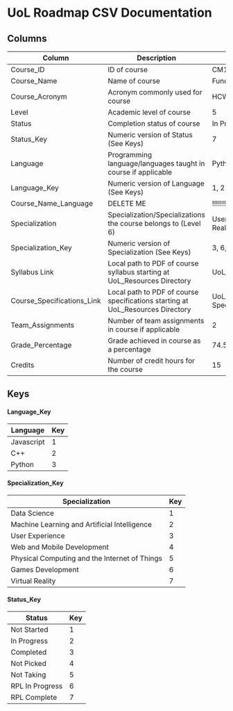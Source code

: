 
# UoL Roadmap CSV Documentation

## Columns
| Column                     | Description                                                                    | Example                                              |
|----------------------------|--------------------------------------------------------------------------------|------------------------------------------------------|
| Course_ID                  | ID of course                                                                   | CM1005                                               |
| Course_Name                | Name of course                                                                 | Fundamentals Of Computer Science                     |
| Course_Acronym             | Acronym commonly used for course                                               | HCW                                                  |
| Level                      | Academic level of course                                                       | 5                                                    |
| Status                     | Completion status of course                                                    | In Progress                                          |
| Status_Key                 | Numeric version of Status (See Keys)                                           | 7                                                    |
| Language                   | Programming language/languages taught in course if applicable                  | Python, Javascript                                   |
| Language_Key               | Numeric version of Language (See Keys)                                         | 1, 2                                                 |
| Course_Name_Language       | DELETE ME                                                                      | !!!!!!!!!!!!!!!!!!!!!!!!!!!!!!!!!!!!!!!!!!!!!!!!!!!  |
| Specialization             | Specialization/Specializations the course belongs to (Level 6)                 | User Experience, Games Development, Virtual Reality  |
| Specialization_Key         | Numeric version of Specialization (See Keys)                                   | 3, 6, 7                                              |
| Syllabus Link              | Local path to PDF of course syllabus starting at UoL_Resources Directory       | UoL_Resources/Syllabus/CM2035-Syllabus.pdf           |
| Course_Specifications_Link | Local path to PDF of course specifications starting at UoL_Resources Directory | UoL_Resources/Course_Specifications/CM1020-Specs.pdf |
| Team_Assignments           | Number of team assignments in course if applicable                             | 2                                                    |
| Grade_Percentage           | Grade achieved in course as a percentage                                       | 74.5                                                 |
| Credits                    | Number of credit hours for the course                                          | 15                                                   |
## Keys

#### Language_Key

| Language   | Key |
|------------|-----|
| Javascript | 1   |
| C++        | 2   |
| Python     | 3   |

#### Specialization_Key

| Specialization                                | Key |
|-----------------------------------------------|-----|
| Data Science                                  | 1   |
| Machine Learning and Artificial Intelligence  | 2   |
| User Experience                               | 3   |
| Web and Mobile Development                    | 4   |
| Physical Computing and the Internet of Things | 5   |
| Games Development                             | 6   |
| Virtual Reality                               | 7   |

#### Status_Key

| Status          | Key |
|-----------------|-----|
| Not Started     | 1   |
| In Progress     | 2   |
| Completed       | 3   |
| Not Picked      | 4   |
| Not Taking      | 5   |
| RPL In Progress | 6   |
| RPL Complete    | 7   |